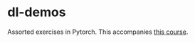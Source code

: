 # dl-demos
Assorted exercises in Pytorch. This accompanies [this course](https://www.rtealwitter.com/deeplearning2023/).

